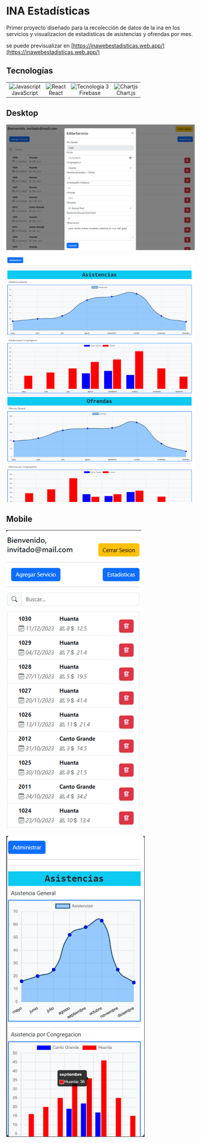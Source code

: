 
# INA Estadísticas

Primer proyecto diseñado para la recolección  de datos de la ina en los servicios y visualizacion de estadisticas de asistencias y ofrendas por mes.


se puede previsualizar en [https://inawebestadisticas.web.app/](https://inawebestadisticas.web.app/)

## Tecnologías
<table align="center">
  <tr>
    <td align="center">
      <img src="https://cdn.iconscout.com/icon/free/png-128/javascript-2752148-2284965.png" alt="Javascript" width="50" height="50"
      href="#"><br>
      JavaScript
    </td>
    <td align="center">
      <img src="https://brandslogos.com/wp-content/uploads/thumbs/react-logo.png" alt="React" width="50" height="50" href="https://es.react.dev/"><br>
      React
    </td>
    <td align="center">
      <img src="https://cdn4.iconfinder.com/data/icons/google-i-o-2016/512/google_firebase-128.png" alt="Tecnología 3" width="50" height="50" href="https://firebase.google.com/"><br>
      Firebase
    </td>
    <td align="center">
      <img src="https://www.chartjs.org/img/chartjs-logo.svg" alt="Chartjs" width="50" height="50" href="https://www.chartjs.org/"><br>
      Chart.js
    </td>
    
    
  </tr>
</table>




## Desktop

![Imagen 1](public/preview/cap-01.png)

![Imagen 2](public/preview/cap-02.png)

## Mobile

![Imagen 3](public/preview/cap-03.png)

![Imagen 4](public/preview/cap-04.png)

